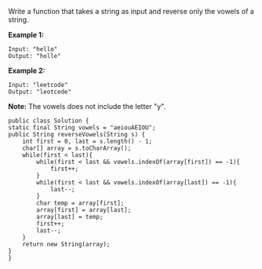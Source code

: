 Write a function that takes a string as input and reverse only the vowels of a string.

**Example 1:**

```
Input: "hello"
Output: "holle"
```

**Example 2:**

```
Input: "leetcode"
Output: "leotcede"
```

**Note:**
The vowels does not include the letter "y".

```
public class Solution {
static final String vowels = "aeiouAEIOU";
public String reverseVowels(String s) {
    int first = 0, last = s.length() - 1;
    char[] array = s.toCharArray();
    while(first < last){
        while(first < last && vowels.indexOf(array[first]) == -1){
            first++;
        }
        while(first < last && vowels.indexOf(array[last]) == -1){
            last--;
        }
        char temp = array[first];
        array[first] = array[last];
        array[last] = temp;
        first++;
        last--;
    }
    return new String(array);
}
}
```

